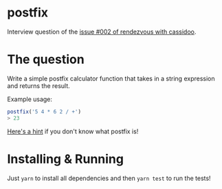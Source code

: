 # postfix

Interview question of the [issue #002 of rendezvous with cassidoo](https://buttondown.email/cassidoo/archive/you-can-tell-how-smart-people-are-by-what-they/).

# The question

Write a simple postfix calculator function that takes in a string expression and returns the result.

Example usage:
```js
postfix('5 4 * 6 2 / +')
> 23
```

[Here's a hint](http://www.cs.man.ac.uk/~pjj/cs2121/fix.html) if you don't know what postfix is!

# Installing & Running

Just `yarn` to install all dependencies and then `yarn test` to run the tests!
